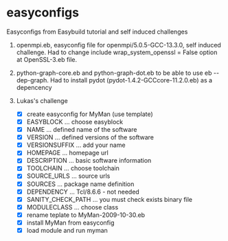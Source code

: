 # easyconfigs
Easyconfigs from Easybuild tutorial and self induced challenges

1. openmpi.eb, easyconfig file for openmpi/5.0.5-GCC-13.3.0, self induced challenge. Had to change include wrap_system_openssl = False option at OpenSSL-3.eb file.

2. python-graph-core.eb and python-graph-dot.eb to be able to use eb --dep-graph. Had to install pydot (pydot-1.4.2-GCCcore-11.2.0.eb) as a depencency

3. Lukas's challenge
   - [x] create easyconfig for MyMan (use template)
   - [x] EASYBLOCK ... choose easyblock
   - [x] NAME ... defined name of the software
   - [x] VERSION ... defined versions of the software
   - [x] VERSIONSUFFIX ... add your name
   - [x] HOMEPAGE ... homepage url
   - [x] DESCRIPTION ... basic software information
   - [x] TOOLCHAIN ... choose toolchain
   - [x] SOURCE_URLS ... source urls
   - [x] SOURCES ... package name definition
   - [x] DEPENDENCY ... Tcl/8.6.6
         - not needed
   - [x] SANITY_CHECK_PATH ... you must check exists binary file
   - [x] MODULECLASS ... choose class
   - [x] rename teplate to MyMan-2009-10-30.eb
   - [x] install MyMan from easyconfig
   - [x] load module and run myman
